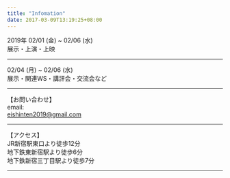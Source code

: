```yaml
---
title: "Infomation"
date: 2017-03-09T13:19:25+08:00
---
```


<!-- ### 基本情報 -->

<!-- ここにコンテンツを追加 **ここにコンテンツを追加** [ここにコンテンツを追加](https://gohugo.io) -->


2019年
02/01 (金) ~ 02/06 (水)   
展示・上演・上映
***
02/04 (月) ~ 02/06 (水)   
展示・関連WS・講評会・交流会など
***
【お問い合わせ】  
email:  
eishinten2019@gmail.com
***
【アクセス】  
JR新宿駅東口より徒歩12分  
地下鉄東新宿駅より徒歩6分  
地下鉄新宿三丁目駅より徒歩7分  
***
<!-- ![新宿眼科画廊](img/garou-logo.png) -->

<!-- 会場】[新宿眼科画廊](https://www.gankagarou.com/)
[【アクセス】](https://docs.wixstatic.com/ugd/5b2301_f502b52dfd0048b8a7f02373ea213e6b.pdf)
【会場見取り図】
![会場見取り図](/img/map.png) -->
